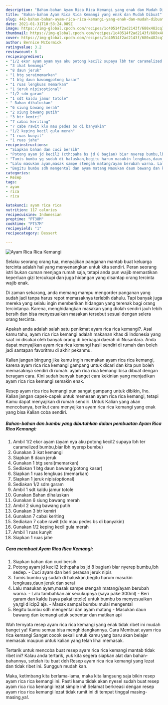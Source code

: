 ```yaml
---
description: "Bahan-bahan Ayam Rica Rica Kemangi yang enak dan Mudah Dibuat"
title: "Bahan-bahan Ayam Rica Rica Kemangi yang enak dan Mudah Dibuat"
slug: 442-bahan-bahan-ayam-rica-rica-kemangi-yang-enak-dan-mudah-dibuat
date: 2021-01-31T10:58:24.089Z
image: https://img-global.cpcdn.com/recipes/1c40514f2ad2143f/680x482cq70/ayam-rica-rica-kemangi-foto-resep-utama.jpg
thumbnail: https://img-global.cpcdn.com/recipes/1c40514f2ad2143f/680x482cq70/ayam-rica-rica-kemangi-foto-resep-utama.jpg
cover: https://img-global.cpcdn.com/recipes/1c40514f2ad2143f/680x482cq70/ayam-rica-rica-kemangi-foto-resep-utama.jpg
author: Bernice McCormick
ratingvalue: 3.2
reviewcount: 8
recipeingredient:
- "1/2 ekor ayam ayam nya aku potong kecil2 supaya lbh ter caramelized bumbubiar lbh nyerep bumbu"
- "3 ikat kemangi"
- "8 daun jeruk"
- "1 btg seraimemarkan"
- "1 btg daun bawangpotong kasar"
- "1 ruas lengkuas memarkan"
- "1 jeruk nipisoptional"
- "1/2 sdm garam"
- "1 sdt kaldu jamur totole"
- " Bahan dihaluskan"
- "6 siung bawang merah"
- "2 siung bawang putih"
- "3 btr kemiri"
- "7 cabai keriting"
- "7 cabe rawit klo mau pedes bs di banyakin"
- "1/2 keping kecil gula merah"
- "1 ruas kunyit"
- "1 ruas jahe"
recipeinstructions:
- "Siapkan bahan dan cuci bersih"
- "Potong ayam jd kecil2 (cth:paha bs jd 8 bagian) biar nyerep bumbu,lbh sedep. Cuci ayam dan beri perasan jeruk nipis"
- "Tumis bumbu yg sudah di haluskan,begitu harum masukin lengkuas,daun jeruk dan serai"
- "Lalu masukan ayam,masak sampe stengah matang/ayam berubah warna. Lalu tambahkan air secukupnya (saya pake 300ml) Beri garam dan kaldu (saya pakai totole) untuk bumbu bs menyesuaikan ya,tgl d icip2 aja. Masak sampai bumbu mulai mengental"
- "Begitu bumbu sdh mengental dan ayam matang Masukan daun bawang dan kemangi aduk sebentar dan matikan api"
categories:
- Resep
tags:
- ayam
- rica
- rica

katakunci: ayam rica rica 
nutrition: 117 calories
recipecuisine: Indonesian
preptime: "PT38M"
cooktime: "PT57M"
recipeyield: "1"
recipecategory: Dessert

---
```



![Ayam Rica Rica Kemangi](https://img-global.cpcdn.com/recipes/1c40514f2ad2143f/680x482cq70/ayam-rica-rica-kemangi-foto-resep-utama.jpg)

Selaku seorang orang tua, menyajikan panganan mantab buat keluarga tercinta adalah hal yang menyenangkan untuk kita sendiri. Peran seorang istri bukan cuman menjaga rumah saja, tetapi anda pun wajib memastikan keperluan gizi tercukupi dan juga hidangan yang disantap orang tercinta wajib enak.

Di zaman  sekarang, anda memang mampu mengorder panganan yang sudah jadi tanpa harus repot memasaknya terlebih dahulu. Tapi banyak juga mereka yang selalu ingin memberikan hidangan yang terenak bagi orang tercintanya. Karena, menghidangkan masakan yang diolah sendiri jauh lebih bersih dan bisa menyesuaikan masakan tersebut sesuai dengan selera orang tercinta. 



Apakah anda adalah salah satu penikmat ayam rica rica kemangi?. Asal kamu tahu, ayam rica rica kemangi adalah makanan khas di Indonesia yang saat ini disukai oleh banyak orang di berbagai daerah di Nusantara. Anda dapat menyajikan ayam rica rica kemangi hasil sendiri di rumah dan boleh jadi santapan favoritmu di akhir pekanmu.

Kalian jangan bingung jika kamu ingin memakan ayam rica rica kemangi, karena ayam rica rica kemangi gampang untuk dicari dan kita pun boleh memasaknya sendiri di rumah. ayam rica rica kemangi bisa dibuat dengan beragam cara. Kini sudah banyak banget cara kekinian yang menjadikan ayam rica rica kemangi semakin enak.

Resep ayam rica rica kemangi pun sangat gampang untuk dibikin, lho. Kalian jangan capek-capek untuk memesan ayam rica rica kemangi, tetapi Kamu dapat menyajikan di rumah sendiri. Untuk Kalian yang akan mencobanya, berikut cara menyajikan ayam rica rica kemangi yang enak yang bisa Kalian coba sendiri.

<!--inarticleads1-->

##### Bahan-bahan dan bumbu yang dibutuhkan dalam pembuatan Ayam Rica Rica Kemangi:

1. Ambil 1/2 ekor ayam (ayam nya aku potong kecil2 supaya lbh ter caramelized bumbu,biar lbh nyerep bumbu)
1. Gunakan 3 ikat kemangi
1. Siapkan 8 daun jeruk
1. Gunakan 1 btg serai(memarkan)
1. Sediakan 1 btg daun bawang(potong kasar)
1. Siapkan 1 ruas lengkuas (memarkan)
1. Siapkan 1 jeruk nipis(optional)
1. Sediakan 1/2 sdm garam
1. Ambil 1 sdt kaldu jamur totole
1. Gunakan  Bahan dihaluskan
1. Gunakan 6 siung bawang merah
1. Ambil 2 siung bawang putih
1. Gunakan 3 btr kemiri
1. Gunakan 7 cabai keriting
1. Sediakan 7 cabe rawit (klo mau pedes bs di banyakin)
1. Gunakan 1/2 keping kecil gula merah
1. Ambil 1 ruas kunyit
1. Siapkan 1 ruas jahe




<!--inarticleads2-->

##### Cara membuat Ayam Rica Rica Kemangi:

1. Siapkan bahan dan cuci bersih
1. Potong ayam jd kecil2 (cth:paha bs jd 8 bagian) biar nyerep bumbu,lbh sedep. - Cuci ayam dan beri perasan jeruk nipis
1. Tumis bumbu yg sudah di haluskan,begitu harum masukin lengkuas,daun jeruk dan serai
1. Lalu masukan ayam,masak sampe stengah matang/ayam berubah warna. - Lalu tambahkan air secukupnya (saya pake 300ml) - Beri garam dan kaldu (saya pakai totole) untuk bumbu bs menyesuaikan ya,tgl d icip2 aja. - Masak sampai bumbu mulai mengental
1. Begitu bumbu sdh mengental dan ayam matang - Masukan daun bawang dan kemangi aduk sebentar dan matikan api




Wah ternyata resep ayam rica rica kemangi yang enak tidak ribet ini mudah banget ya! Kamu semua bisa menghidangkannya. Cara Membuat ayam rica rica kemangi Sangat cocok sekali untuk kamu yang baru akan belajar memasak maupun untuk kalian yang telah lihai memasak.

Tertarik untuk mencoba buat resep ayam rica rica kemangi mantab tidak ribet ini? Kalau anda tertarik, yuk kita segera siapkan alat dan bahan-bahannya, setelah itu buat deh Resep ayam rica rica kemangi yang lezat dan tidak ribet ini. Sungguh mudah kan. 

Maka, ketimbang kita berlama-lama, maka kita langsung saja bikin resep ayam rica rica kemangi ini. Pasti kamu tiidak akan nyesel sudah buat resep ayam rica rica kemangi lezat simple ini! Selamat berkreasi dengan resep ayam rica rica kemangi lezat tidak rumit ini di tempat tinggal masing-masing,ya!.

